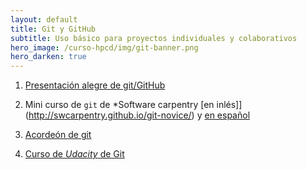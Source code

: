 ```yaml
---
layout: default
title: Git y GitHub
subtitle: Uso básico para proyectos individuales y colaborativos
hero_image: /curso-hpcd/img/git-banner.png
hero_darken: true
---
```



1. [Presentación alegre de git/GitHub](https://pandelisz.github.io/git-intro-slides/#/)

2. Mini curso de `git` de *Software carpentry [en inlés]](http://swcarpentry.github.io/git-novice/) y [en español](https://swcarpentry.github.io/git-novice-es/)

3. [Acordeón de git](https://education.github.com/git-cheat-sheet-education.pdf)

4. [Curso de *Udacity* de Git](https://www.udacity.com/course/version-control-with-git--ud123)


